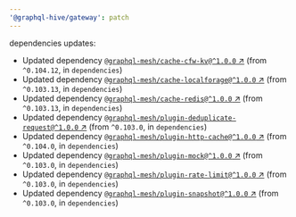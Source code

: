 ```yaml
---
'@graphql-hive/gateway': patch
---
```


dependencies updates: 

- Updated dependency [`@graphql-mesh/cache-cfw-kv@^1.0.0` ↗︎](https://www.npmjs.com/package/@graphql-mesh/cache-cfw-kv/v/1.0.0) (from `^0.104.12`, in `dependencies`)
- Updated dependency [`@graphql-mesh/cache-localforage@^1.0.0` ↗︎](https://www.npmjs.com/package/@graphql-mesh/cache-localforage/v/1.0.0) (from `^0.103.13`, in `dependencies`)
- Updated dependency [`@graphql-mesh/cache-redis@^1.0.0` ↗︎](https://www.npmjs.com/package/@graphql-mesh/cache-redis/v/1.0.0) (from `^0.103.13`, in `dependencies`)
- Updated dependency [`@graphql-mesh/plugin-deduplicate-request@^1.0.0` ↗︎](https://www.npmjs.com/package/@graphql-mesh/plugin-deduplicate-request/v/1.0.0) (from `^0.103.0`, in `dependencies`)
- Updated dependency [`@graphql-mesh/plugin-http-cache@^1.0.0` ↗︎](https://www.npmjs.com/package/@graphql-mesh/plugin-http-cache/v/1.0.0) (from `^0.104.0`, in `dependencies`)
- Updated dependency [`@graphql-mesh/plugin-mock@^1.0.0` ↗︎](https://www.npmjs.com/package/@graphql-mesh/plugin-mock/v/1.0.0) (from `^0.103.0`, in `dependencies`)
- Updated dependency [`@graphql-mesh/plugin-rate-limit@^1.0.0` ↗︎](https://www.npmjs.com/package/@graphql-mesh/plugin-rate-limit/v/1.0.0) (from `^0.103.0`, in `dependencies`)
- Updated dependency [`@graphql-mesh/plugin-snapshot@^1.0.0` ↗︎](https://www.npmjs.com/package/@graphql-mesh/plugin-snapshot/v/1.0.0) (from `^0.103.0`, in `dependencies`)
